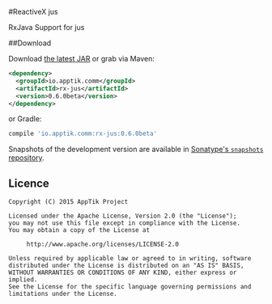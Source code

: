 #ReactiveX jus

RxJava Support for jus

##Download

Download [the latest JAR][mvn] or grab via Maven:
```xml
<dependency>
  <groupId>io.apptik.comm</groupId>
  <artifactId>rx-jus</artifactId>
  <version>0.6.0beta</version>
</dependency>
```
or Gradle:
```groovy
compile 'io.apptik.comm:rx-jus:0.6.0beta'
```

Snapshots of the development version are available in [Sonatype's `snapshots` repository][snap].

## Licence

    Copyright (C) 2015 AppTik Project

    Licensed under the Apache License, Version 2.0 (the "License");
    you may not use this file except in compliance with the License.
    You may obtain a copy of the License at

         http://www.apache.org/licenses/LICENSE-2.0

    Unless required by applicable law or agreed to in writing, software
    distributed under the License is distributed on an "AS IS" BASIS,
    WITHOUT WARRANTIES OR CONDITIONS OF ANY KIND, either express or implied.
    See the License for the specific language governing permissions and
    limitations under the License.

 [mvn]: https://search.maven.org/remote_content?g=io.apptik.comm&a=rx-jus&v=LATEST
 [snap]: https://oss.sonatype.org/content/repositories/releases/io/apptik/comm/
